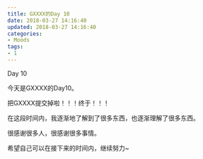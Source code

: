 ```yaml
---
title: GXXXX的Day 10
date: 2018-03-27 14:16:40
updated: 2018-03-27 14:16:40
categories:
- Moods
tags:
- 1
---
```


Day 10

<!--more-->

今天是GXXXX的Day10。

把GXXXX提交掉啦！！！终于！！！

在这段时间内，我逐渐地了解到了很多东西，也逐渐理解了很多东西。

很感谢很多人，很感谢很多事情。

希望自己可以在接下来的时间内，继续努力~
